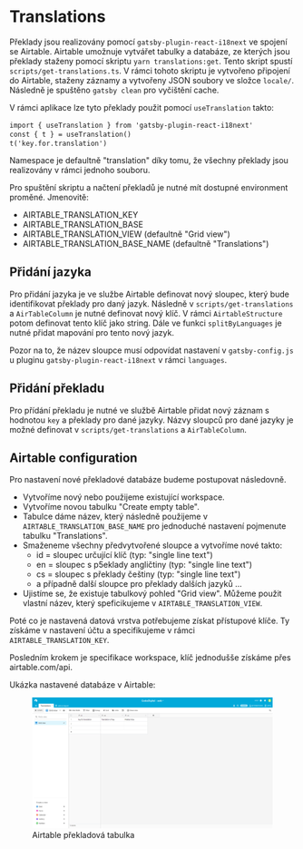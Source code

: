 # Translations

Překlady jsou realizovány pomocí `gatsby-plugin-react-i18next` ve spojení se Airtable. Airtable umožnuje vytvářet tabulky a databáze, ze kterých jsou překlady staženy pomocí skriptu `yarn translations:get`. Tento skript spustí `scripts/get-translations.ts`. V rámci tohoto skriptu je vytvořeno připojení do Airtable, staženy záznamy a vytvořeny JSON soubory ve složce `locale/`. Následně je spuštěno `gatsby clean` pro vyčištění cache.

V rámci aplikace lze tyto překlady použit pomocí `useTranslation` takto:

```
import { useTranslation } from 'gatsby-plugin-react-i18next'
const { t } = useTranslation()
t('key.for.translation')
```

Namespace je defaultně "translation" díky tomu, že všechny překlady jsou realizovány v rámci jednoho souboru.

Pro spuštění skriptu a načtení překladů je nutné mít dostupné environment proměné. Jmenovitě:

- AIRTABLE_TRANSLATION_KEY
- AIRTABLE_TRANSLATION_BASE
- AIRTABLE_TRANSLATION_VIEW (defaultně "Grid view")
- AIRTABLE_TRANSLATION_BASE_NAME (defaultně "Translations")

## Přidání jazyka

Pro přidání jazyka je ve službe Airtable definovat nový sloupec, který bude identifikovat překlady pro daný jazyk. Následně v `scripts/get-translations` a `AirTableColumn` je nutné definovat nový klíč. V rámci `AirtableStructure` potom definovat tento klíč jako string. Dále ve funkci `splitByLanguages` je nutné přidat mapování pro tento nový jazyk.

Pozor na to, že název sloupce musí odpovídat nastavení v `gatsby-config.js` u pluginu `gatsby-plugin-react-i18next` v rámci `languages`.

## Přidání překladu

Pro přídání překladu je nutné ve službě Airtable přidat nový záznam s hodnotou `key` a překlady pro dané jazyky. Názvy sloupců pro dané jazyky je možné definovat v `scripts/get-translations` a `AirTableColumn`.

## Airtable configuration

Pro nastavení nové překladové databáze budeme postupovat následovně.

- Vytvoříme nový nebo použijeme existující workspace.
- Vytvoříme novou tabulku "Create empty table".
- Tabulce dáme název, který následně použijeme v `AIRTABLE_TRANSLATION_BASE_NAME` pro jednoduché nastavení pojmenute tabulku "Translations".
- Smaženeme všechny předvytvořené sloupce a vytvoříme nové takto:
  - id = sloupec určující klíč (typ: "single line text")
  - en = sloupec s p5eklady angličtiny (typ: "single line text")
  - cs = sloupec s překlady češtiny (typ: "single line text")
  - a případně další sloupce pro překlady dalších jazyků ...
- Ujistíme se, že existuje tabulkový pohled "Grid view". Můžeme použit vlastní název, který speficikujeme v `AIRTABLE_TRANSLATION_VIEW`.

Poté co je nastavená datová vrstva potřebujeme získat přístupové klíče. Ty získáme v nastavení účtu a specifikujeme v rámci `AIRTABLE_TRANSLATION_KEY`.

Posledním krokem je specifikace workspace, klíč jednodušše získáme přes airtable.com/api.

Ukázka nastavené databáze v Airtable:

<figure><img src="images/translations-airtable-config.jpg"><figcaption>Airtable překladová tabulka</figcaption></figure>
